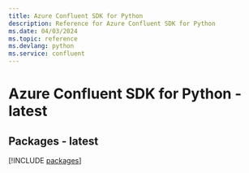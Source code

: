 ```yaml
---
title: Azure Confluent SDK for Python
description: Reference for Azure Confluent SDK for Python
ms.date: 04/03/2024
ms.topic: reference
ms.devlang: python
ms.service: confluent
---
```

# Azure Confluent SDK for Python - latest
## Packages - latest
[!INCLUDE [packages](confluent-index.md)]